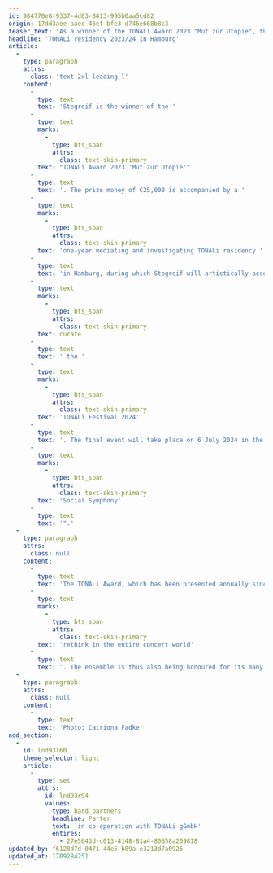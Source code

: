 ```yaml
---
id: 984770e8-9337-4d03-8413-995b0aa5cd82
origin: 17dd3aee-aaec-46ef-bfe3-d746e668b8c3
teaser_text: 'As a winner of the TONALi Award 2023 "Mut zur Utopie", the Stegreif Orchestra organises workshops with the TONALi academics and plays a key role in shaping the TONALi Festival.'
headline: 'TONALi residency 2023/24 in Hamburg'
article:
  -
    type: paragraph
    attrs:
      class: 'text-2xl leading-l'
    content:
      -
        type: text
        text: 'Stegreif is the winner of the '
      -
        type: text
        marks:
          -
            type: bts_span
            attrs:
              class: text-skin-primary
        text: "TONALi Award 2023 'Mut zur Utopie'"
      -
        type: text
        text: '. The prize money of €25,000 is accompanied by a '
      -
        type: text
        marks:
          -
            type: bts_span
            attrs:
              class: text-skin-primary
        text: 'one-year mediating and investigating TONALi residency '
      -
        type: text
        text: 'in Hamburg, during which Stegreif will artistically accompany the TONALi Academy, give several workshops and help organise and '
      -
        type: text
        marks:
          -
            type: bts_span
            attrs:
              class: text-skin-primary
        text: curate
      -
        type: text
        text: ' the '
      -
        type: text
        marks:
          -
            type: bts_span
            attrs:
              class: text-skin-primary
        text: 'TONALi Festival 2024'
      -
        type: text
        text: '. The final event will take place on 6 July 2024 in the main hall of the Elbphilharmonie Hamburg. There, the TONALi Stage Academy will join forces with over 200 Hamburg schoolchildren and the Stegreif Orchestra to create an artistic experiment called "'
      -
        type: text
        marks:
          -
            type: bts_span
            attrs:
              class: text-skin-primary
        text: 'Social Symphony'
      -
        type: text
        text: '".'
  -
    type: paragraph
    attrs:
      class: null
    content:
      -
        type: text
        text: 'The TONALi Award, which has been presented annually since 2021, honours personalities and institutions that make a social contribution to a diverse and open cultural and musical life through their forward-looking visions. As a "beacon of hope for society and the next generations", Stegreif has "revolutionised the orchestra as such" and brought about a '
      -
        type: text
        marks:
          -
            type: bts_span
            attrs:
              class: text-skin-primary
        text: 'rethink in the entire concert world'
      -
        type: text
        text: '. The ensemble is thus also being honoured for its many years of tireless commitment to the contemporary transformation of classical music.'
  -
    type: paragraph
    attrs:
      class: null
    content:
      -
        type: text
        text: 'Photo: Catriona Fadke'
add_section:
  -
    id: lnd93l60
    theme_selector: light
    article:
      -
        type: set
        attrs:
          id: lnd93r94
          values:
            type: bard_partners
            headline: Parter
            text: 'in co-operation with TONALi gGmbH'
            entires:
              - 27e5643d-c013-4148-81a4-80658a209818
updated_by: f6128d7d-0471-44e5-b89a-e3213d7a0925
updated_at: 1709284251
---
```


